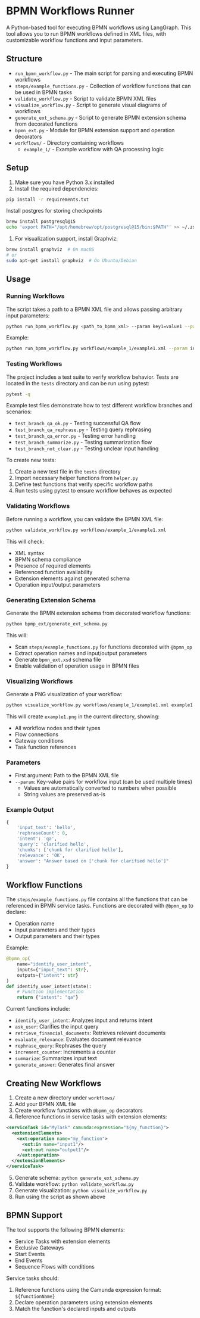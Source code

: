 # BPMN Workflows Runner

A Python-based tool for executing BPMN workflows using LangGraph. This tool allows you to run BPMN workflows defined in XML files, with customizable workflow functions and input parameters.

## Structure

- `run_bpmn_workflow.py` - The main script for parsing and executing BPMN workflows
- `steps/example_functions.py` - Collection of workflow functions that can be used in BPMN tasks
- `validate_workflow.py` - Script to validate BPMN XML files
- `visualize_workflow.py` - Script to generate visual diagrams of workflows
- `generate_ext_schema.py` - Script to generate BPMN extension schema from decorated functions
- `bpmn_ext.py` - Module for BPMN extension support and operation decorators
- `workflows/` - Directory containing workflows
  - `example_1/` - Example workflow with QA processing logic

## Setup

1. Make sure you have Python 3.x installed
2. Install the required dependencies:
```bash
pip install -r requirements.txt
```

Install postgres for storing checkpoints
```bash
brew install postgresql@15
echo 'export PATH="/opt/homebrew/opt/postgresql@15/bin:$PATH"' >> ~/.zshrc
```

1. For visualization support, install Graphviz:
```bash
brew install graphviz  # On macOS
# or
sudo apt-get install graphviz  # On Ubuntu/Debian
```

## Usage

### Running Workflows

The script takes a path to a BPMN XML file and allows passing arbitrary input parameters:

```bash
python run_bpmn_workflow.py <path_to_bpmn_xml> --param key1=value1 --param key2=value2
```

Example:
```bash
python run_bpmn_workflow.py workflows/example_1/example1.xml --param input_text=hello --param rephraseCount=0
```

### Testing Workflows

The project includes a test suite to verify workflow behavior. Tests are located in the `tests` directory and can be run using pytest:

```bash
pytest -q
```

Example test files demonstrate how to test different workflow branches and scenarios:
- `test_branch_qa_ok.py` - Testing successful QA flow
- `test_branch_qa_rephrase.py` - Testing query rephrasing
- `test_branch_qa_error.py` - Testing error handling
- `test_branch_summarize.py` - Testing summarization flow
- `test_branch_not_clear.py` - Testing unclear input handling

To create new tests:
1. Create a new test file in the `tests` directory
2. Import necessary helper functions from `helper.py`
3. Define test functions that verify specific workflow paths
4. Run tests using pytest to ensure workflow behaves as expected

### Validating Workflows

Before running a workflow, you can validate the BPMN XML file:

```bash
python validate_workflow.py workflows/example_1/example1.xml
```

This will check:
- XML syntax
- BPMN schema compliance
- Presence of required elements
- Referenced function availability
- Extension elements against generated schema
- Operation input/output parameters

### Generating Extension Schema

Generate the BPMN extension schema from decorated workflow functions:

```bash
python bpmp_ext/generate_ext_schema.py
```

This will:
- Scan `steps/example_functions.py` for functions decorated with `@bpmn_op`
- Extract operation names and input/output parameters
- Generate `bpmn_ext.xsd` schema file
- Enable validation of operation usage in BPMN files

### Visualizing Workflows

Generate a PNG visualization of your workflow:

```bash
python visualize_workflow.py workflows/example_1/example1.xml example1
```

This will create `example1.png` in the current directory, showing:
- All workflow nodes and their types
- Flow connections
- Gateway conditions
- Task function references

### Parameters

- First argument: Path to the BPMN XML file
- `--param`: Key-value pairs for workflow input (can be used multiple times)
  - Values are automatically converted to numbers when possible
  - String values are preserved as-is

### Example Output

```python
{
    'input_text': 'hello',
    'rephraseCount': 0,
    'intent': 'qa',
    'query': 'clarified hello',
    'chunks': ['chunk for clarified hello'],
    'relevance': 'OK',
    'answer': "Answer based on ['chunk for clarified hello']"
}
```

## Workflow Functions

The `steps/example_functions.py` file contains all the functions that can be referenced in BPMN service tasks. Functions are decorated with `@bpmn_op` to declare:

- Operation name
- Input parameters and their types
- Output parameters and their types

Example:
```python
@bpmn_op(
    name="identify_user_intent",
    inputs={"input_text": str},
    outputs={"intent": str}
)
def identify_user_intent(state):
    # Function implementation
    return {"intent": "qa"}
```

Current functions include:

- `identify_user_intent`: Analyzes input and returns intent
- `ask_user`: Clarifies the input query
- `retrieve_financial_documents`: Retrieves relevant documents
- `evaluate_relevance`: Evaluates document relevance
- `rephrase_query`: Rephrases the query
- `increment_counter`: Increments a counter
- `summarize`: Summarizes input text
- `generate_answer`: Generates final answer

## Creating New Workflows

1. Create a new directory under `workflows/`
2. Add your BPMN XML file
3. Create workflow functions with `@bpmn_op` decorators
4. Reference functions in service tasks with extension elements:
```xml
<serviceTask id="MyTask" camunda:expression="${my_function}">
  <extensionElements>
    <ext:operation name="my_function">
      <ext:in name="input1"/>
      <ext:out name="output1"/>
    </ext:operation>
  </extensionElements>
</serviceTask>
```
5. Generate schema: `python generate_ext_schema.py`
6. Validate workflow: `python validate_workflow.py`
7. Generate visualization: `python visualize_workflow.py`
8. Run using the script as shown above

## BPMN Support

The tool supports the following BPMN elements:
- Service Tasks with extension elements
- Exclusive Gateways
- Start Events
- End Events
- Sequence Flows with conditions

Service tasks should:
1. Reference functions using the Camunda expression format: `${functionName}`
2. Declare operation parameters using extension elements
3. Match the function's declared inputs and outputs
